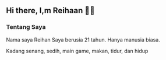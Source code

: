 ## Hi there, I,m Reihaan 👋🏻

### Tentang Saya
<div>
  <p>Nama saya Reihan Saya berusia 21 tahun. Hanya manusia biasa.</p>
  <p>Kadang senang, sedih, main game, makan, tidur, dan hidup</p>
</div>
<!--
**ReihaanRei/ReihaanRei** is a ✨ _special_ ✨ repository because its `README.md` (this file) appears on your GitHub profile.

Here are some ideas to get you started:

- 🔭 I’m currently working on ...
- 🌱 I’m currently learning ...
- 👯 I’m looking to collaborate on ...
- 🤔 I’m looking for help with ...
- 💬 Ask me about ...
- 📫 How to reach me: ...
- 😄 Pronouns: ...
- ⚡ Fun fact: ...
-->
